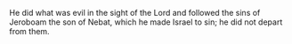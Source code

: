 He did what was evil in the sight of the Lord and followed the sins of Jeroboam the son of Nebat, which he made Israel to sin; he did not depart from them.

